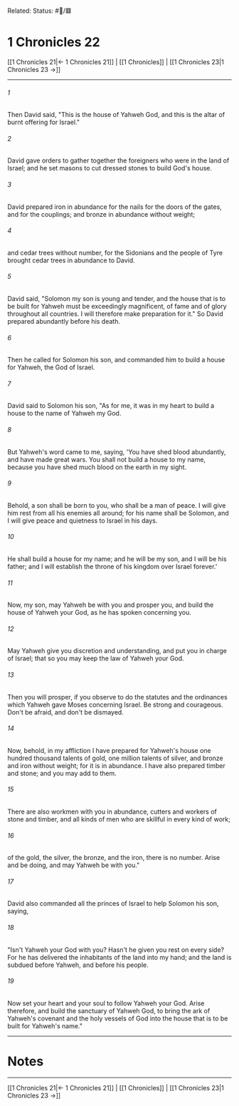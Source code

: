 Related:
Status: #📖/🟥
# 1 Chronicles 22

[[1 Chronicles 21|← 1 Chronicles 21]] | [[1 Chronicles]] | [[1 Chronicles 23|1 Chronicles 23 →]]
***



###### 1 
Then David said, "This is the house of Yahweh God, and this is the altar of burnt offering for Israel." 

###### 2 
David gave orders to gather together the foreigners who were in the land of Israel; and he set masons to cut dressed stones to build God's house. 

###### 3 
David prepared iron in abundance for the nails for the doors of the gates, and for the couplings; and bronze in abundance without weight; 

###### 4 
and cedar trees without number, for the Sidonians and the people of Tyre brought cedar trees in abundance to David. 

###### 5 
David said, "Solomon my son is young and tender, and the house that is to be built for Yahweh must be exceedingly magnificent, of fame and of glory throughout all countries. I will therefore make preparation for it." So David prepared abundantly before his death. 

###### 6 
Then he called for Solomon his son, and commanded him to build a house for Yahweh, the God of Israel. 

###### 7 
David said to Solomon his son, "As for me, it was in my heart to build a house to the name of Yahweh my God. 

###### 8 
But Yahweh's word came to me, saying, 'You have shed blood abundantly, and have made great wars. You shall not build a house to my name, because you have shed much blood on the earth in my sight. 

###### 9 
Behold, a son shall be born to you, who shall be a man of peace. I will give him rest from all his enemies all around; for his name shall be Solomon, and I will give peace and quietness to Israel in his days. 

###### 10 
He shall build a house for my name; and he will be my son, and I will be his father; and I will establish the throne of his kingdom over Israel forever.' 

###### 11 
Now, my son, may Yahweh be with you and prosper you, and build the house of Yahweh your God, as he has spoken concerning you. 

###### 12 
May Yahweh give you discretion and understanding, and put you in charge of Israel; that so you may keep the law of Yahweh your God. 

###### 13 
Then you will prosper, if you observe to do the statutes and the ordinances which Yahweh gave Moses concerning Israel. Be strong and courageous. Don't be afraid, and don't be dismayed. 

###### 14 
Now, behold, in my affliction I have prepared for Yahweh's house one hundred thousand talents of gold, one million talents of silver, and bronze and iron without weight; for it is in abundance. I have also prepared timber and stone; and you may add to them. 

###### 15 
There are also workmen with you in abundance, cutters and workers of stone and timber, and all kinds of men who are skillful in every kind of work; 

###### 16 
of the gold, the silver, the bronze, and the iron, there is no number. Arise and be doing, and may Yahweh be with you." 

###### 17 
David also commanded all the princes of Israel to help Solomon his son, saying, 

###### 18 
"Isn't Yahweh your God with you? Hasn't he given you rest on every side? For he has delivered the inhabitants of the land into my hand; and the land is subdued before Yahweh, and before his people. 

###### 19 
Now set your heart and your soul to follow Yahweh your God. Arise therefore, and build the sanctuary of Yahweh God, to bring the ark of Yahweh's covenant and the holy vessels of God into the house that is to be built for Yahweh's name."

---
# Notes


***
[[1 Chronicles 21|← 1 Chronicles 21]] | [[1 Chronicles]] | [[1 Chronicles 23|1 Chronicles 23 →]]
